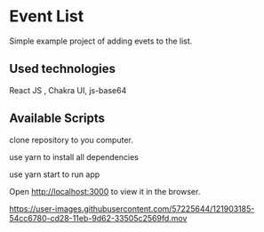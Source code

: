# Event List

Simple example project of adding evets to the list. 

## Used technologies

React JS , Chakra UI, js-base64

## Available Scripts

clone repository to you computer.

use yarn to install all dependencies

use yarn start to run app

Open [http://localhost:3000](http://localhost:3000) to view it in the browser.




https://user-images.githubusercontent.com/57225644/121903185-54cc6780-cd28-11eb-9d62-33505c2569fd.mov


